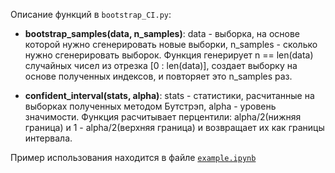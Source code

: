 Описание функций в `bootstrap_CI.py`:
  - **bootstrap_samples(data, n_samples)**: data - выборкa, на основе которой нужно сгенерировать новые выборки, n_samples - сколько нужно сгенерировать выборок.
     Функция генерирует n == len(data) случайных чисел из отрезка [0 : len(data)], создает выборку на основе полученных индексов, и повторяет это n_samples раз.
     
  - **confident_interval(stats, alpha)**: stats - статистики, расчитанные на выборках полученных методом Бутстрэп, alpha - уровень значимости. Функция расчитывает перцентили: alpha/2(нижняя граница) и 1 - alpha/2(верхняя граница) и возвращает их как границы интервала.


Пример использования находится в файле [`example.ipynb`](https://github.com/simonyelisey/academic/blob/main/statistics/bootstap/example.ipynb)
